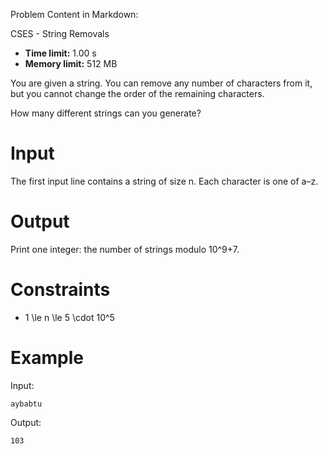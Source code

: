 Problem Content in Markdown:


CSES \- String Removals




* **Time limit:** 1\.00 s
* **Memory limit:** 512 MB




You are given a string. You can remove any number of characters from it, but you cannot change the order of the remaining characters.


How many different strings can you generate?


Input
=====


The first input line contains a string of size n. Each character is one of a–z.


Output
======


Print one integer: the number of strings modulo 10^9\+7.


Constraints
===========


* 1 \\le n \\le 5 \\cdot 10^5


Example
=======


Input:



```
aybabtu

```

Output:



```
103

```
 
